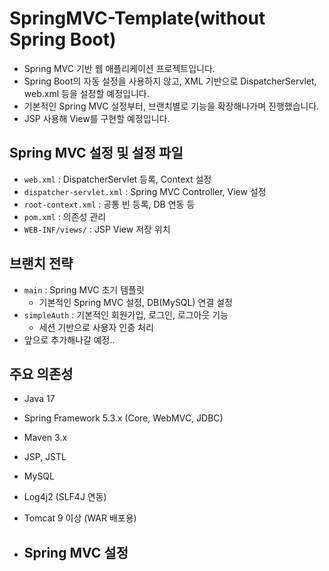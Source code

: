 # SpringMVC-Template(without Spring Boot)

- Spring MVC 기반 웹 애플리케이션 프로젝트입니다.
- Spring Boot의 자동 설정을 사용하지 않고, XML 기반으로 DispatcherServlet, web.xml 등을 설정할 예정입니다.
- 기본적인 Spring MVC 설정부터, 브랜치별로 기능을 확장해나가며 진행했습니다.
- JSP 사용해 View를 구현할 예정입니다.


## Spring MVC 설정 및 설정 파일
- `web.xml` : DispatcherServlet 등록, Context 설정
- `dispatcher-servlet.xml` : Spring MVC Controller, View 설정
- `root-context.xml` : 공통 빈 등록, DB 연동 등
- `pom.xml` : 의존성 관리
- `WEB-INF/views/` : JSP View 저장 위치


## 브랜치 전략
- `main` : Spring MVC 초기 템플릿
  - 기본적인 Spring MVC 설정, DB(MySQL) 연결 설정
- `simpleAuth` : 기본적인 회원가입, 로그인, 로그아웃 기능
  - 세션 기반으로 사용자 인증 처리
- 앞으로 추가해나갈 예정..


## 주요 의존성
- Java 17
- Spring Framework 5.3.x (Core, WebMVC, JDBC)
- Maven 3.x
- JSP, JSTL
- MySQL
- Log4j2 (SLF4J 연동)
- Tomcat 9 이상 (WAR 배포용)


- Spring MVC 설정
  - 
